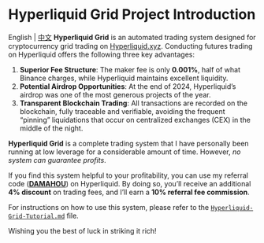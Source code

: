 # Hyperliquid Grid Project Introduction
English | [中文](README-CN.md)
**Hyperliquid Grid** is an automated trading system designed for cryptocurrency grid trading on [Hyperliquid.xyz](https://hyperliquid.xyz). Conducting futures trading on Hyperliquid offers the following three key advantages:

1. **Superior Fee Structure**: The maker fee is only **0.001%**, half of what Binance charges, while Hyperliquid maintains excellent liquidity.
2. **Potential Airdrop Opportunities**: At the end of 2024, Hyperliquid’s airdrop was one of the most generous projects of the year.
3. **Transparent Blockchain Trading**: All transactions are recorded on the blockchain, fully traceable and verifiable, avoiding the frequent “pinning” liquidations that occur on centralized exchanges (CEX) in the middle of the night.

**Hyperliquid Grid** is a complete trading system that I have personally been running at low leverage for a considerable amount of time. However, *no system can guarantee profits*.

If you find this system helpful to your profitability, you can use my referral code ([**DAMAHOU**](https://app.hyperliquid.xyz/join/DAMAHOU)) on Hyperliquid. By doing so, you’ll receive an additional **4% discount** on trading fees, and I’ll earn a **10% referral fee commission**.

For instructions on how to use this system, please refer to the [`Hyperliquid-Grid-Tutorial.md`](Hyperliquid-Grid-Tutorial.md) file.

Wishing you the best of luck in striking it rich!